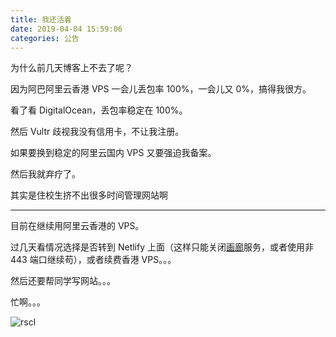 ```yaml
---
title: 我还活着
date: 2019-04-04 15:59:06
categories: 公告
---
```


为什么前几天博客上不去了呢？

因为阿巴阿里云香港 VPS 一会儿丢包率 100%，一会儿又 0%，搞得我很方。

看了看 DigitalOcean，丢包率稳定在 100%。

然后 Vultr 歧视我没有信用卡，不让我注册。

如果要换到稳定的阿里云国内 VPS 又要强迫我备案。

然后我就弃疗了。

<span class="truth">其实是住校生挤不出很多时间管理网站啊</span>

---

目前在继续用阿里云香港的 VPS。

过几天看情况选择是否转到 Netlify 上面（这样只能关闭[画廊](https://gallery.swwind.me)服务，或者使用非 443 端口继续苟），或者续费香港 VPS。。。

然后还要帮同学写网站。。。

忙啊。。。

![rscl](/img/rscl.jpg)
